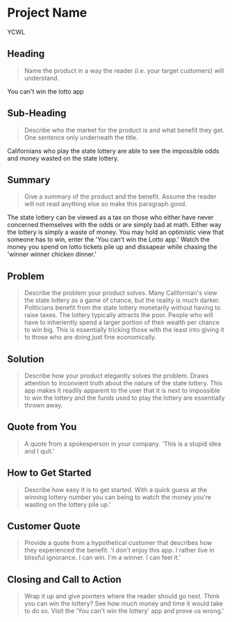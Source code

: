 # Project Name #
YCWL
<!-- 
> This material was originally posted [here](http://www.quora.com/What-is-Amazons-approach-to-product-development-and-product-management). It is reproduced here for posterities sake.

There is an approach called "working backwards" that is widely used at Amazon. They work backwards from the customer, rather than starting with an idea for a product and trying to bolt customers onto it. While working backwards can be applied to any specific product decision, using this approach is especially important when developing new products or features.

For new initiatives a product manager typically starts by writing an internal press release announcing the finished product. The target audience for the press release is the new/updated product's customers, which can be retail customers or internal users of a tool or technology. Internal press releases are centered around the customer problem, how current solutions (internal or external) fail, and how the new product will blow away existing solutions.

If the benefits listed don't sound very interesting or exciting to customers, then perhaps they're not (and shouldn't be built). Instead, the product manager should keep iterating on the press release until they've come up with benefits that actually sound like benefits. Iterating on a press release is a lot less expensive than iterating on the product itself (and quicker!).

If the press release is more than a page and a half, it is probably too long. Keep it simple. 3-4 sentences for most paragraphs. Cut out the fat. Don't make it into a spec. You can accompany the press release with a FAQ that answers all of the other business or execution questions so the press release can stay focused on what the customer gets. My rule of thumb is that if the press release is hard to write, then the product is probably going to suck. Keep working at it until the outline for each paragraph flows. 

Oh, and I also like to write press-releases in what I call "Oprah-speak" for mainstream consumer products. Imagine you're sitting on Oprah's couch and have just explained the product to her, and then you listen as she explains it to her audience. That's "Oprah-speak", not "Geek-speak".

Once the project moves into development, the press release can be used as a touchstone; a guiding light. The product team can ask themselves, "Are we building what is in the press release?" If they find they're spending time building things that aren't in the press release (overbuilding), they need to ask themselves why. This keeps product development focused on achieving the customer benefits and not building extraneous stuff that takes longer to build, takes resources to maintain, and doesn't provide real customer benefit (at least not enough to warrant inclusion in the press release).
 -->
 
## Heading ##
  > Name the product in a way the reader (i.e. your target customers) will understand.

You can't win the lotto app

## Sub-Heading ##
  > Describe who the market for the product is and what benefit they get. One sentence only underneath the title.

Californians who play the state lottery are able to see the impossible odds and money wasted on the state lottery.

## Summary ##
  > Give a summary of the product and the benefit. Assume the reader will not read anything else so make this paragraph good.

The state lottery can be viewed as a tax on those who either have never concerned themselves with the odds or are simply bad at math. 
Either way the lottery is simply a waste of money. You may hold an optimistic view that someone has to win, enter the 'You can't win the Lotto app.'
Watch the money you spend on lotto tickets pile up and dissapear while chasing the 'winner winner chicken dinner.'

## Problem ##
  > Describe the problem your product solves.
Many Californian's view the state lottery as a game of chance, but the reality is much darker. Politicians benefit from the state lottery monetarily without having to raise taxes. 
The lottery typically attracts the poor. People who will have to inheriently spend a larger portion of their wealth per chance to win big. This is essentially tricking those 
with the least into giving it to those who are doing just fine economically. 

## Solution ##
  > Describe how your product elegantly solves the problem.
Draws attention to inconvient truth about the nature of the state lottery. This app makes it readily apparent to the user that it is next to impossible to win the lottery and the 
funds used to play the lottery are essentially thrown away. 


## Quote from You ##
  > A quote from a spokesperson in your company.
'This is a stupid idea and I quit.'

## How to Get Started ##
  > Describe how easy it is to get started.
With a quick guess at the winning lottery number you can being to watch the money you're wasting on the lottery pile up.'

## Customer Quote ##
  > Provide a quote from a hypothetical customer that describes how they experienced the benefit.
'I don't enjoy this app. I rather live in blissful ignorance. I can win. I'm a winner. I can feel it.'

## Closing and Call to Action ##
  > Wrap it up and give pointers where the reader should go next.
Think you can win the lottery? See how much money and time it would take to do so. Visit the 'You can't win the lottery' app and prove us wrong.'
